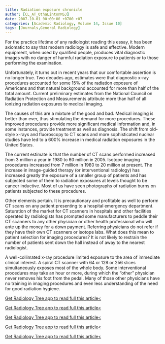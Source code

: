 ```yaml
---
title: Radiation exposure chronicle
author: [CL_AT_OthaLintonMSJ]
date: 2007-10-01 00:00:00 +0700 +07
categories: [Academic Radiology, Volume 14, Issue 10]
tags: [Journals,General Radiology]
---
```

For the practice lifetime of any radiologist reading this essay, it has been axiomatic to say that modern radiology is safe and effective. Modern equipment, when used by qualified people, produces vital diagnostic images with no danger of harmful radiation exposure to patients or to those performing the examination.

Unfortunately, it turns out in recent years that our comfortable assertion is no longer true. Two decades ago, estimates were that diagnostic x-ray procedures accounted for some 15% of the radiation exposure of Americans and that natural background accounted for more than half of the total amount. Current preliminary estimates from the National Council on Radiation Protection and Measurements attribute more than half of all ionizing radiation exposures to medical imaging.

The causes of this are a mixture of the good and bad. Medical imaging is better than ever, thus stimulating the demand for more procedures. These improved procedures provide more significant medical information and, in some instances, provide treatment as well as diagnosis. The shift from old-style x-rays and fluoroscopy to CT scans and more sophisticated nuclear studies have led to a 600% increase in medical radiation exposures in the United States.

The current estimate is that the number of CT scans performed increased from 3 million a year in 1980 to 60 million in 2005. Isotope imaging procedures increased from 7 million in 1980 to 20 million at present. The increase in image-guided therapy (or interventional radiology) has increased greatly the exposure of a smaller group of patients and has subjected some of them to radiation exposures at levels thought to be cancer inductive. Most of us have seen photographs of radiation burns on patients subjected to these procedures.

Other elements pertain. It is precautionary and profitable as well to perform CT scans on any patient presenting to a hospital emergency department. Saturation of the market for CT scanners in hospitals and other facilities operated by radiologists has prompted some manufacturers to peddle their CT scanners to any other physician or other health professional who will ante up the money for a down payment. Referring physicians do not refer if they have their own CT scanners or isotope labs. What does this mean to patient selection for imaging procedures? It is not likely to restrain the number of patients sent down the hall instead of away to the nearest radiologist.

A well-collimated x-ray procedure limited exposure to the area of immediate clinical interest. A spiral CT scanner with 64 or 128 or 256 slices simultaneously exposes most of the whole body. Some interventional procedures may take an hour or more, during which the “other” physician never removes his foot from the pedal. Many of those other physicians have no training in imaging procedures and even less understanding of the need for good radiation hygiene.

[Get Radiology Tree app to read full this article<](https://clinicalpub.com/app)

[Get Radiology Tree app to read full this article<](https://clinicalpub.com/app)

[Get Radiology Tree app to read full this article<](https://clinicalpub.com/app)

[Get Radiology Tree app to read full this article<](https://clinicalpub.com/app)

[Get Radiology Tree app to read full this article<](https://clinicalpub.com/app)